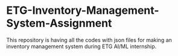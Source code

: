 # ETG-Inventory-Management-System-Assignment
This repository is having all the codes with json files for making an inventory management system during ETG AI/ML internship.
